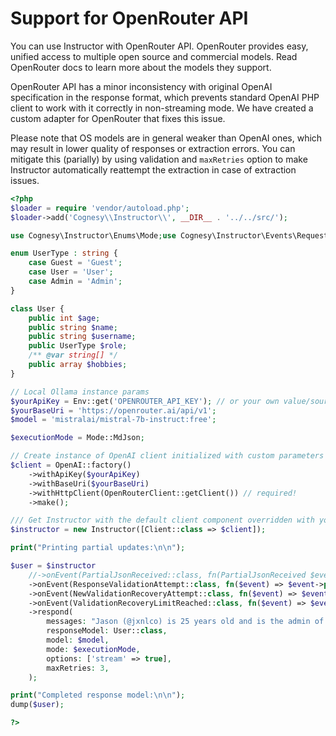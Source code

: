 # Support for OpenRouter API

You can use Instructor with OpenRouter API. OpenRouter provides easy, unified access
to multiple open source and commercial models. Read OpenRouter docs to learn more about
the models they support.

OpenRouter API has a minor inconsistency with original OpenAI specification in the response
format, which prevents standard OpenAI PHP client to work with it correctly in non-streaming
mode. We have created a custom adapter for OpenRouter that fixes this issue.

Please note that OS models are in general weaker than OpenAI ones, which may result in
lower quality of responses or extraction errors. You can mitigate this (parially) by using
validation and `maxRetries` option to make Instructor automatically reattempt the extraction
in case of extraction issues.

```php
<?php
$loader = require 'vendor/autoload.php';
$loader->add('Cognesy\\Instructor\\', __DIR__ . '../../src/');

use Cognesy\Instructor\Enums\Mode;use Cognesy\Instructor\Events\RequestHandler\NewValidationRecoveryAttempt;use Cognesy\Instructor\Events\RequestHandler\ValidationRecoveryLimitReached;use Cognesy\Instructor\Events\ResponseHandler\ResponseValidationAttempt;use Cognesy\Instructor\Instructor;use Cognesy\Instructor\LLMs\OpenRouter\OpenRouterClient;use Cognesy\Instructor\Utils\Env;use OpenAI\Client;

enum UserType : string {
    case Guest = 'Guest';
    case User = 'User';
    case Admin = 'Admin';
}

class User {
    public int $age;
    public string $name;
    public string $username;
    public UserType $role;
    /** @var string[] */
    public array $hobbies;
}

// Local Ollama instance params
$yourApiKey = Env::get('OPENROUTER_API_KEY'); // or your own value/source
$yourBaseUri = 'https://openrouter.ai/api/v1';
$model = 'mistralai/mistral-7b-instruct:free';

$executionMode = Mode::MdJson;

// Create instance of OpenAI client initialized with custom parameters
$client = OpenAI::factory()
    ->withApiKey($yourApiKey)
    ->withBaseUri($yourBaseUri)
    ->withHttpClient(OpenRouterClient::getClient()) // required!
    ->make();

/// Get Instructor with the default client component overridden with your own
$instructor = new Instructor([Client::class => $client]);

print("Printing partial updates:\n\n");

$user = $instructor
    //->onEvent(PartialJsonReceived::class, fn(PartialJsonReceived $event) => $event->print())
    ->onEvent(ResponseValidationAttempt::class, fn($event) => $event->print())
    ->onEvent(NewValidationRecoveryAttempt::class, fn($event) => $event->print())
    ->onEvent(ValidationRecoveryLimitReached::class, fn($event) => $event->print())
    ->respond(
        messages: "Jason (@jxnlco) is 25 years old and is the admin of this project. He likes playing football and reading books.",
        responseModel: User::class,
        model: $model,
        mode: $executionMode,
        options: ['stream' => true],
        maxRetries: 3,
    );

print("Completed response model:\n\n");
dump($user);

?>
```
